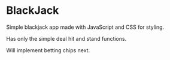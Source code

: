 # BlackJack

Simple blackjack app made with JavaScript and CSS for styling.

Has only the simple deal hit and stand functions. 

Will implement betting chips next.
